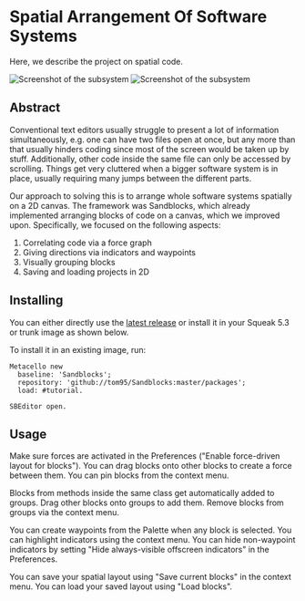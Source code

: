 # Spatial Arrangement Of Software Systems

Here, we describe the project on spatial code.

![Screenshot of the subsystem](https://raw.githubusercontent.com/tom95/sandblocks/live21/screenshots/spatial-code-light.png)
![Screenshot of the subsystem](https://raw.githubusercontent.com/tom95/sandblocks/live21/screenshots/spatial-code-dark.png)

## Abstract

Conventional text editors usually struggle to present a lot of information simultaneously, e.g. one can have two files open at once, but any more than that usually hinders coding since most of the screen would be taken up by stuff. Additionally, other code inside the same file can only be accessed by scrolling.
Things get very cluttered when a bigger software system is in place, usually requiring many jumps between the different parts. 

Our approach to solving this is to arrange whole software systems spatially on a 2D canvas. The framework was Sandblocks, which already implemented arranging blocks of code on a canvas, which we improved upon. Specifically, we focused on the following aspects:

1. Correlating code via a force graph
2. Giving directions via indicators and waypoints
3. Visually grouping blocks
4. Saving and loading projects in 2D


## Installing

You can either directly use the [latest release](https://github.com/tom95/sandblocks/releases/latest/download/sandblocks-all.zip) or install it in your Squeak 5.3 or trunk image as shown below.

To install it in an existing image, run:
```smalltalk
Metacello new
  baseline: 'Sandblocks';
  repository: 'github://tom95/Sandblocks:master/packages';
  load: #tutorial.

SBEditor open.
```

## Usage

Make sure forces are activated in the Preferences ("Enable force-driven layout for blocks"). You can drag blocks onto other blocks to create a force between them. You can pin blocks from the context menu.

Blocks from methods inside the same class get automatically added to groups. Drag other blocks onto groups to add them. Remove blocks from groups via the context menu.

You can create waypoints from the Palette when any block is selected. You can highlight indicators using the context menu. You can hide non-waypoint indicators by setting "Hide always-visible offscreen indicators" in the Preferences.

You can save your spatial layout using "Save current blocks" in the context menu. You can load your saved layout using "Load blocks".
